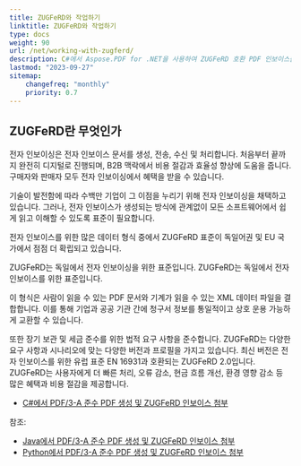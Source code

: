 ```yaml
---
title: ZUGFeRD와 작업하기
linktitle: ZUGFeRD와 작업하기
type: docs
weight: 90
url: /net/working-with-zugferd/
description: C#에서 Aspose.PDF for .NET을 사용하여 ZUGFeRD 호환 PDF 인보이스를 생성하는 방법을 알아보세요.
lastmod: "2023-09-27"
sitemap:
    changefreq: "monthly"
    priority: 0.7
---
```


## ZUGFeRD란 무엇인가

전자 인보이싱은 전자 인보이스 문서를 생성, 전송, 수신 및 처리합니다. 처음부터 끝까지 완전히 디지털로 진행되며, B2B 맥락에서 비용 절감과 효율성 향상에 도움을 줍니다. 구매자와 판매자 모두 전자 인보이싱에서 혜택을 받을 수 있습니다.

기술이 발전함에 따라 수백만 기업이 그 이점을 누리기 위해 전자 인보이싱을 채택하고 있습니다. 그러나, 전자 인보이스가 생성되는 방식에 관계없이 모든 소프트웨어에서 쉽게 읽고 이해할 수 있도록 표준이 필요합니다.

전자 인보이스를 위한 많은 데이터 형식 중에서 ZUGFeRD 표준이 독일어권 및 EU 국가에서 점점 더 확립되고 있습니다.

ZUGFeRD는 독일에서 전자 인보이싱을 위한 표준입니다.
ZUGFeRD는 독일에서 전자 인보이스를 위한 표준입니다.

이 형식은 사람이 읽을 수 있는 PDF 문서와 기계가 읽을 수 있는 XML 데이터 파일을 결합합니다. 이를 통해 기업과 공공 기관 간에 청구서 정보를 통일적이고 상호 운용 가능하게 교환할 수 있습니다.

또한 장기 보관 및 세금 준수를 위한 법적 요구 사항을 준수합니다. ZUGFeRD는 다양한 요구 사항과 시나리오에 맞는 다양한 버전과 프로필을 가지고 있습니다. 최신 버전은 전자 인보이스를 위한 유럽 표준 EN 16931과 호환되는 ZUGFeRD 2.0입니다. ZUGFeRD는 사용자에게 더 빠른 처리, 오류 감소, 현금 흐름 개선, 환경 영향 감소 등 많은 혜택과 비용 절감을 제공합니다.

* [C#에서 PDF/3-A 준수 PDF 생성 및 ZUGFeRD 인보이스 첨부](/pdf/net/attach-zugferd/)

참조:

* [Java에서 PDF/3-A 준수 PDF 생성 및 ZUGFeRD 인보이스 첨부](/pdf/java/attach-zugferd/)
* [Python에서 PDF/3-A 준수 PDF 생성 및 ZUGFeRD 인보이스 첨부](/pdf/python-net/attach-zugferd/)
